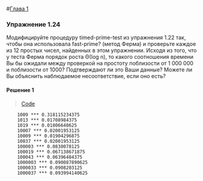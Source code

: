 #[Глава 1](../index.md#Глава-1-Построение-абстракций-с-помощью-процедур)

### Упражнение 1.24
Модифицируйте процедуру timed-prime-test из упражнения 1.22 так, чтобы она использовала fast-prime? (метод Ферма) и проверьте каждое из 12 простых чисел, найденных в этом упражнении. Исходя из того, что у теста Ферма порядок роста Θ(log n), то какого соотношения времени Вы бы ожидали между проверкой на простоту поблизости от 1 000 000 и поблизости от 1000? Подтверждают ли это Ваши данные? Можете ли Вы объяснить наблюдаемое несоответствие, если оно есть?
#### Решение 1
> [Code](../../src/chapter1/1.24.rkt) 

```
    1009 *** 0.318115234375
    1013 *** 0.01708984375
    1019 *** 0.01806640625
    10007 *** 0.02001953125
    10009 *** 0.01904296875
    10037 *** 0.02001953125
    100003 *** 0.0830078125
    100019 *** 0.067138671875
    100043 *** 0.06396484375
    1000003 *** 0.090087890625
    1000033 *** 0.0908203125
    1000037 *** 0.093994140625
```



